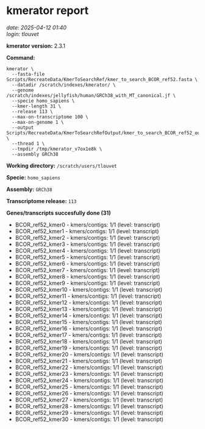 # kmerator report
*date: 2025-04-12 01:40*  
*login: tlouvet*

**kmerator version:** 2.3.1

**Command:**

```
kmerator \
  --fasta-file Scripts/RecreateData/KmerToSearchRef/kmer_to_search_BCOR_ref52.fasta \
  --datadir /scratch/indexes/kmerator/ \
  --genome /scratch/indexes/jellyfish/human/GRCh38_with_MT_canonical.jf \
  --specie homo_sapiens \
  --kmer-length 31 \
  --release 113 \
  --max-on-transcriptome 100 \
  --max-on-genome 1 \
  --output Scripts/RecreateData/KmerToSearchRefOutput/kmer_to_search_BCOR_ref52_output \
  --thread 1 \
  --tmpdir /tmp/kmerator_v7ox1e8k \
  --assembly GRCh38
```

**Working directory:** `/scratch/users/tlouvet`

**Specie:** `homo_sapiens`

**Assembly:** `GRCh38`

**Transcriptome release:** `113`

**Genes/transcripts succesfully done (31)**

- BCOR_ref52_kmer0 - kmers/contigs: 1/1 (level: transcript)
- BCOR_ref52_kmer1 - kmers/contigs: 1/1 (level: transcript)
- BCOR_ref52_kmer2 - kmers/contigs: 1/1 (level: transcript)
- BCOR_ref52_kmer3 - kmers/contigs: 1/1 (level: transcript)
- BCOR_ref52_kmer4 - kmers/contigs: 1/1 (level: transcript)
- BCOR_ref52_kmer5 - kmers/contigs: 1/1 (level: transcript)
- BCOR_ref52_kmer6 - kmers/contigs: 1/1 (level: transcript)
- BCOR_ref52_kmer7 - kmers/contigs: 1/1 (level: transcript)
- BCOR_ref52_kmer8 - kmers/contigs: 1/1 (level: transcript)
- BCOR_ref52_kmer9 - kmers/contigs: 1/1 (level: transcript)
- BCOR_ref52_kmer10 - kmers/contigs: 1/1 (level: transcript)
- BCOR_ref52_kmer11 - kmers/contigs: 1/1 (level: transcript)
- BCOR_ref52_kmer12 - kmers/contigs: 1/1 (level: transcript)
- BCOR_ref52_kmer13 - kmers/contigs: 1/1 (level: transcript)
- BCOR_ref52_kmer14 - kmers/contigs: 1/1 (level: transcript)
- BCOR_ref52_kmer15 - kmers/contigs: 1/1 (level: transcript)
- BCOR_ref52_kmer16 - kmers/contigs: 1/1 (level: transcript)
- BCOR_ref52_kmer17 - kmers/contigs: 1/1 (level: transcript)
- BCOR_ref52_kmer18 - kmers/contigs: 1/1 (level: transcript)
- BCOR_ref52_kmer19 - kmers/contigs: 1/1 (level: transcript)
- BCOR_ref52_kmer20 - kmers/contigs: 1/1 (level: transcript)
- BCOR_ref52_kmer21 - kmers/contigs: 1/1 (level: transcript)
- BCOR_ref52_kmer22 - kmers/contigs: 1/1 (level: transcript)
- BCOR_ref52_kmer23 - kmers/contigs: 1/1 (level: transcript)
- BCOR_ref52_kmer24 - kmers/contigs: 1/1 (level: transcript)
- BCOR_ref52_kmer25 - kmers/contigs: 1/1 (level: transcript)
- BCOR_ref52_kmer26 - kmers/contigs: 1/1 (level: transcript)
- BCOR_ref52_kmer27 - kmers/contigs: 1/1 (level: transcript)
- BCOR_ref52_kmer28 - kmers/contigs: 1/1 (level: transcript)
- BCOR_ref52_kmer29 - kmers/contigs: 1/1 (level: transcript)
- BCOR_ref52_kmer30 - kmers/contigs: 1/1 (level: transcript)
